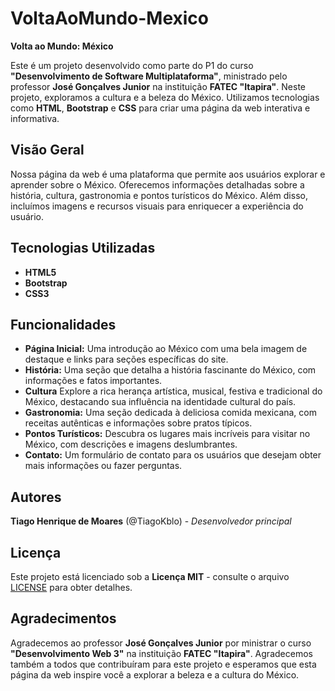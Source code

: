 # VoltaAoMundo-Mexico

**Volta ao Mundo: México**

Este é um projeto desenvolvido como parte do P1 do curso **"Desenvolvimento de Software Multiplataforma"**, ministrado pelo professor **José Gonçalves Junior** na instituição **FATEC "Itapira"**. Neste projeto, exploramos a cultura e a beleza do México. Utilizamos tecnologias como **HTML**, **Bootstrap** e **CSS** para criar uma página da web interativa e informativa.

## Visão Geral

Nossa página da web é uma plataforma que permite aos usuários explorar e aprender sobre o México. Oferecemos informações detalhadas sobre a história, cultura, gastronomia e pontos turísticos do México. Além disso, incluímos imagens e recursos visuais para enriquecer a experiência do usuário.

## Tecnologias Utilizadas

- **HTML5**
- **Bootstrap**
- **CSS3**

## Funcionalidades

- **Página Inicial:** Uma introdução ao México com uma bela imagem de destaque e links para seções específicas do site.
- **História:** Uma seção que detalha a história fascinante do México, com informações e fatos importantes.
- **Cultura** Explore a rica herança artística, musical, festiva e tradicional do México, destacando sua influência na identidade cultural do país.
- **Gastronomia:** Uma seção dedicada à deliciosa comida mexicana, com receitas autênticas e informações sobre pratos típicos.
- **Pontos Turísticos:** Descubra os lugares mais incríveis para visitar no México, com descrições e imagens deslumbrantes.
- **Contato:** Um formulário de contato para os usuários que desejam obter mais informações ou fazer perguntas.

## Autores

**Tiago Henrique de Moares** (@TiagoKblo) - *Desenvolvedor principal*

## Licença

Este projeto está licenciado sob a **Licença MIT** - consulte o arquivo [LICENSE](LICENSE) para obter detalhes.

## Agradecimentos

Agradecemos ao professor **José Gonçalves Junior** por ministrar o curso **"Desenvolvimento Web 3"** na instituição **FATEC "Itapira"**. Agradecemos também a todos que contribuíram para este projeto e esperamos que esta página da web inspire você a explorar a beleza e a cultura do México.
